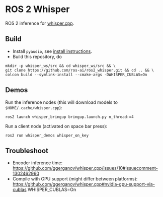 # ROS 2 Whisper
ROS 2 inference for [whisper.cpp](https://github.com/ggerganov/whisper.cpp).

## Build
- Install `pyaudio`, see [install instructions](https://pypi.org/project/PyAudio/).
- Build this repository, do
```shell
mkdir -p whisper_ws/src && cd whisper_ws/src && \
git clone https://github.com/ros-ai/ros2_whisper.git && cd .. && \
colcon build --symlink-install --cmake-args -DWHISPER_CUBLAS=On
```

## Demos
Run the inference nodes (this will download models to `$HOME/.cache/whisper.cpp`):
```shell
ros2 launch whisper_bringup bringup.launch.py n_thread:=4
```
Run a client node (activated on space bar press):
```shell
ros2 run whisper_demos whisper_on_key
```

## Troubleshoot
- Encoder inference time: https://github.com/ggerganov/whisper.cpp/issues/10#issuecomment-1302462960
- Compile with GPU support (might differ between platforms): https://github.com/ggerganov/whisper.cpp#nvidia-gpu-support-via-cublas WHISPER_CUBLAS=On

